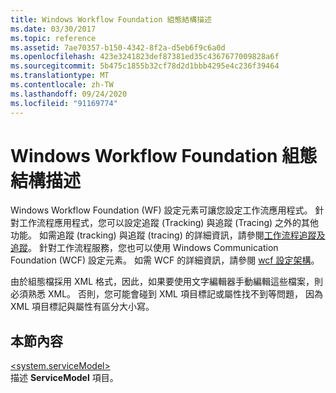 ```yaml
---
title: Windows Workflow Foundation 組態結構描述
ms.date: 03/30/2017
ms.topic: reference
ms.assetid: 7ae70357-b150-4342-8f2a-d5eb6f9c6a0d
ms.openlocfilehash: 423e3241823def87381ed35c4367677009828a6f
ms.sourcegitcommit: 5b475c1855b32cf78d2d1bbb4295e4c236f39464
ms.translationtype: MT
ms.contentlocale: zh-TW
ms.lasthandoff: 09/24/2020
ms.locfileid: "91169774"
---
```

# <a name="windows-workflow-foundation-configuration-schema"></a>Windows Workflow Foundation 組態結構描述

Windows Workflow Foundation (WF) 設定元素可讓您設定工作流應用程式。 針對工作流程應用程式，您可以設定追蹤 (Tracking) 與追蹤 (Tracing) 之外的其他功能。 如需追蹤 (tracking) 與追蹤 (tracing) 的詳細資訊，請參閱[工作流程追蹤及追蹤](../../../windows-workflow-foundation/workflow-tracking-and-tracing.md)。 針對工作流程服務，您也可以使用 Windows Communication Foundation (WCF) 設定元素。 如需 WCF 的詳細資訊，請參閱 [wcf 設定架構](../wcf/index.md)。  
  
 由於組態檔採用 XML 格式，因此，如果要使用文字編輯器手動編輯這些檔案，則必須熟悉 XML。 否則，您可能會碰到 XML 項目標記或屬性找不到等問題， 因為 XML 項目標記與屬性有區分大小寫。  
  
## <a name="in-this-section"></a>本節內容  

 [\<system.serviceModel>](system-servicemodel-of-workflow.md)  
 描述 **ServiceModel** 項目。
